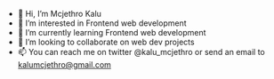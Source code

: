 - 👋 Hi, I’m Mcjethro Kalu
- 👀 I’m interested in Frontend web development
- 🌱 I’m currently learning Frontend web development
- 💞️ I’m looking to collaborate on web dev projects
- 📫 You can reach me on twitter @kalu_mcjethro or send an email to kalumcjethro@gmail.com 
